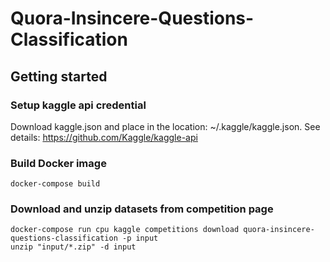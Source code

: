 # Quora-Insincere-Questions-Classification
## Getting started
### Setup kaggle api credential
Download kaggle.json and place in the location: ~/.kaggle/kaggle.json.
See details: https://github.com/Kaggle/kaggle-api

### Build Docker image
```
docker-compose build
```

### Download and unzip datasets from competition page
```
docker-compose run cpu kaggle competitions download quora-insincere-questions-classification -p input
unzip "input/*.zip" -d input
```

